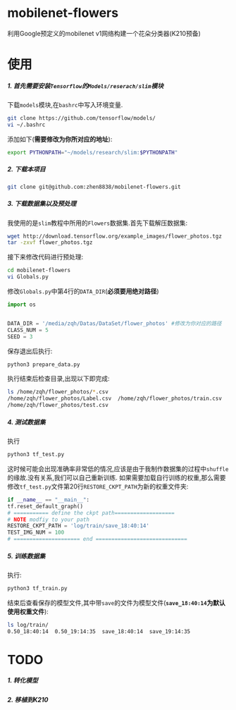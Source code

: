 # mobilenet-flowers
利用Google预定义的mobilenet v1网络构建一个花朵分类器(K210预备)

# 使用

##### 1.    首先需要安装`Tensorflow`的`Models/reserach/slim`模块
下载`models`模块,在`bashrc`中写入环境变量.
```sh
git clone https://github.com/tensorflow/models/
vi ~/.bashrc
```
添加如下(**需要修改为你所对应的地址**):
```sh
export PYTHONPATH="~/models/research/slim:$PYTHONPATH"
```

##### 2.    下载本项目

```sh
git clone git@github.com:zhen8838/mobilenet-flowers.git
```

##### 3.    下载数据集以及预处理
我使用的是`slim`教程中所用的`Flowers`数据集.首先下载解压数据集:
```sh
wget http://download.tensorflow.org/example_images/flower_photos.tgz
tar -zxvf flower_photos.tgz
```
接下来修改代码进行预处理:
```sh
cd mobilenet-flowers
vi Globals.py
```
修改`Globals.py`中第4行的`DATA_DIR`(**必须要用绝对路径**)
```python
import os


DATA_DIR = '/media/zqh/Datas/DataSet/flower_photos' #修改为你对应的路径
CLASS_NUM = 5
SEED = 3
```
保存退出后执行:
```sh
python3 prepare_data.py
```
执行结束后检查目录,出现以下即完成:
```sh
ls /home/zqh/flower_photos/*.csv
/home/zqh/flower_photos/Label.csv  /home/zqh/flower_photos/train.csv
/home/zqh/flower_photos/test.csv
```
    
##### 4.  测试数据集
执行
```sh
python3 tf_test.py
```
这时候可能会出现准确率非常低的情况,应该是由于我制作数据集的过程中`shuffle`的缘故.没有关系,我们可以自己重新训练.
如果需要加载自行训练的权重,那么需要修改`tf_test.py`文件第20行`RESTORE_CKPT_PATH`为新的权重文件夹:
```python
if __name__ == "__main__":
tf.reset_default_graph()
# =========== define the ckpt path===================
# NOTE modfiy to your path
RESTORE_CKPT_PATH = 'log/train/save_18:40:14'
TEST_IMG_NUM = 100
# ===================== end =============================
```


##### 5.  训练数据集
执行:
```sh
python3 tf_train.py
```    
结束后查看保存的模型文件,其中带`save`的文件为模型文件(**`save_18:40:14`为默认使用权重文件**):
```sh
ls log/train/
0.50_18:40:14  0.50_19:14:35  save_18:40:14  save_19:14:35
```

# TODO

##### 1.    转化模型
##### 2.    移植到K210